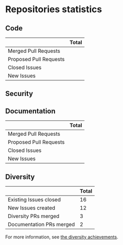 # Repositories statistics

## Code

|                          | Total |
| ------------------------ | ----- |
| Merged Pull Requests     |       |
| Proposed Pull Requests   |       |
| Closed Issues            |       |
| New Issues               |       |

## Security

## Documentation

|                          | Total |
| ------------------------ | ----- |
| Merged Pull Requests     |       |
| Proposed Pull Requests   |       |
| Closed Issues            |       |
| New Issues               |       |

## Diversity

|                          | Total |
| ------------------------ | ----- |
| Existing Issues closed   | 16    |
| New Issues created       | 12    |
| Diversity PRs merged     | 3     |
| Documentation PRs merged | 2     |

For more information, see [the diversity achievements](diversity.md).
